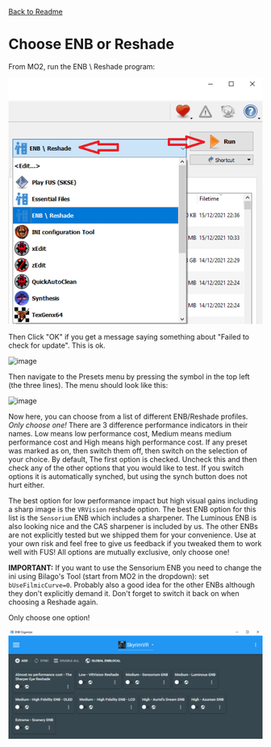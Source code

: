 [Back to Readme](https://github.com/Kvitekvist/FUS/blob/main/README.md)

# Choose ENB or Reshade
From MO2, run the ENB \ Reshade program:

![image](https://github.com/Kvitekvist/FUS/blob/main/images/enb.png?raw=true)

Then Click "OK" if you get a message saying something about "Failed to check for update". This is ok.

![image](https://i.ibb.co/P5mpMfH/enb2.jpg)

Then navigate to the Presets menu by pressing the symbol in the top left (the three lines). The menu should look like this:

![image](https://i.ibb.co/YkFSZJ1/enb3.jpg)

Now here, you can choose from a list of different ENB/Reshade profiles. _Only choose one!_ There are 3 difference performance indicators in their names. Low means low performance cost, Medium means medium performance cost and High means high performance cost. 
If any preset was marked as on, then switch them off, then switch on the selection of your choice. By default, The first option is checked. Uncheck this and then check any of the other options that you would like to test. If you switch options it is automatically synched, but using the synch button does not hurt either.

The best option for low performance impact but high visual gains including a sharp image is the `VRVision` reshade option. The best ENB option for this list is the `Sensorium` ENB which includes a sharpener. The Luminous ENB is also looking nice and the CAS sharpener is included by us. The other ENBs are not explicitly tested but we shipped them for your convenience. Use at your own risk and feel free to give us feedback if you tweaked them to work well with FUS! All options are mutually exclusive, only choose one!

**IMPORTANT:** If you want to use the Sensorium ENB you need to change the ini using Bilago's Tool (start from MO2 in the dropdown): set `bUseFilmicCurve=0`. Probably also a good idea for the other ENBs although they don't explicitly demand it. Don't forget to switch it back on when choosing a Reshade again.

Only choose one option!

![image](https://github.com/Kvitekvist/FUS/blob/main/images/enb%20selection.png?raw=true)